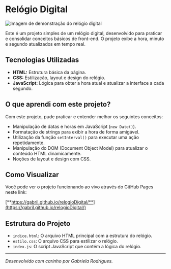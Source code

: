 

# Relógio Digital

![Imagem de demonstração do relógio digital](assets/relogio.gif)

Este é um projeto simples de um relógio digital, desenvolvido para praticar e consolidar conceitos básicos de front-end. O projeto exibe a hora, minuto e segundo atualizados em tempo real.

## Tecnologias Utilizadas

* **HTML:** Estrutura básica da página.
* **CSS:** Estilização, layout e design do relógio.
* **JavaScript:** Lógica para obter a hora atual e atualizar a interface a cada segundo.

## O que aprendi com este projeto?

Com este projeto, pude praticar e entender melhor os seguintes conceitos:

* Manipulação de datas e horas em JavaScript (`new Date()`).
* Formatação de strings para exibir a hora de forma amigável.
* Utilização da função `setInterval()` para executar uma ação repetidamente.
* Manipulação do DOM (Document Object Model) para atualizar o conteúdo HTML dinamicamente.
* Noções de layout e design com CSS.

## Como Visualizar

Você pode ver o projeto funcionando ao vivo através do GitHub Pages neste link:

[**https://gabril.github.io/relogioDigital/**](https://gabril.github.io/relogioDigital/)

## Estrutura do Projeto

* `indice.html`: O arquivo HTML principal com a estrutura do relógio.
* `estilo.css`: O arquivo CSS para estilizar o relógio.
* `index.js`: O script JavaScript que contém a lógica do relógio.

---
_Desenvolvido com carinho por Gabriela Rodrigues._
